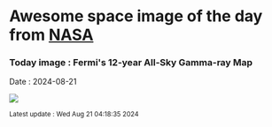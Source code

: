 
# Awesome space image of the day from [NASA](https://api.nasa.gov/)

### Today image : Fermi's 12-year All-Sky Gamma-ray Map
Date : 2024-08-21

![](https://apod.nasa.gov/apod/image/2408/12YearMap_Fermi_1080.jpg)

<small>Latest update : Wed Aug 21 04:18:35 2024</small>
        